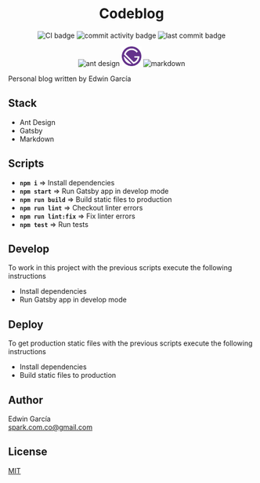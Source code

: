 <h1 align="center">Codeblog</h1>

<p align="center">
  <img src="https://github.com/edwintrumpet/codeblog/workflows/CI/badge.svg" alt="CI badge">
  <img src="https://img.shields.io/github/commit-activity/m/edwintrumpet/codeblog?logo=github" alt="commit activity badge">
  <img src="https://img.shields.io/github/last-commit/edwintrumpet/codeblog?logo=github" alt="last commit badge">
</p>

<p align="center">
  <img src="https://simpleicons.org/icons/antdesign.svg" alt="ant design" width="40" height="40"/>
  <img src="https://raw.githubusercontent.com/devicons/devicon/9c6bfdb9783cdfe1018666ed76adcfd3eab6fad6/icons/gatsby/gatsby-original.svg" alt="gatsby" width="40" height="40"/>
  <img src="https://simpleicons.org/icons/markdown.svg" alt="markdown" width="40" height="40"/>
</p>

Personal blog written by Edwin García

## Stack

- Ant Design
- Gatsby
- Markdown

## Scripts

- **`npm i`** => Install dependencies
- **`npm start`** => Run Gatsby app in develop mode
- **`npm run build`** => Build static files to production
- **`npm run lint`** => Checkout linter errors
- **`npm run lint:fix`** => Fix linter errors
- **`npm test`** => Run tests

## Develop

To work in this project with the previous scripts execute the following instructions

- Install dependencies
- Run Gatsby app in develop mode

## Deploy

To get production static files with the previous scripts execute the following instructions

- Install dependencies
- Build static files to production

## Author

Edwin García  
spark.com.co@gmail.com

## License

[MIT](./LICENSE)
